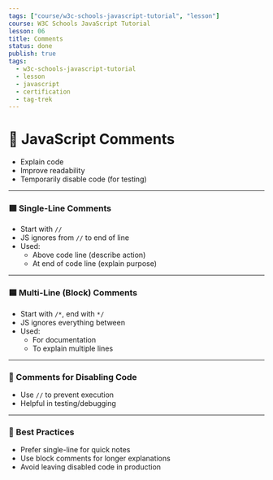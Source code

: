 ```yaml
---
tags: ["course/w3c-schools-javascript-tutorial", "lesson"]
course: W3C Schools JavaScript Tutorial
lesson: 06
title: Comments
status: done
publish: true
tags:
  - w3c-schools-javascript-tutorial
  - lesson
  - javascript
  - certification
  - tag-trek
---
```


# 💬 JavaScript Comments
- Explain code
- Improve readability
- Temporarily disable code (for testing)

---

### 🟩 Single-Line Comments
- Start with `//`
- JS ignores from `//` to end of line
- Used:
    - Above code line (describe action)
    - At end of code line (explain purpose)

---

### 🟦 Multi-Line (Block) Comments
- Start with `/*`, end with `*/`
- JS ignores everything between
- Used:
    - For documentation
    - To explain multiple lines

---

### 🚫 Comments for Disabling Code
- Use `//` to prevent execution
- Helpful in testing/debugging

---

### 📌 Best Practices
- Prefer single-line for quick notes
- Use block comments for longer explanations
- Avoid leaving disabled code in production
